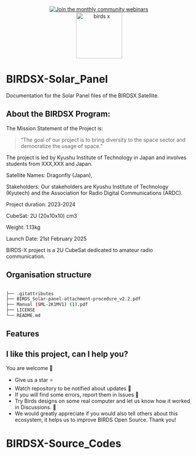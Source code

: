 
<div align="center">
  <a href="https://lean-sat.org/opensource/">
  <img alt="Join the monthly community webinars" src="https://img.shields.io/badge/join_our-monthly_webinars-orange" />
  </a>
</div> 

<div align="center">
  <img width="125" alt="birds x" src="https://github.com/user-attachments/assets/8aa7c5b7-313c-48e7-952b-81ce0ce1a703">
</div>

# BIRDSX-Solar_Panel
 Documentation for the Solar Panel files of the BIRDSX Satellite.


## About the BIRDSX Program:

The Mission Statement of the Project is:

> “The goal of our project is to bring diversity to the space sector and democratize the usage of space.”

The project is led by Kyushu Institute of Technology in Japan and involves students from XXX,XXX and Japan.

Satellite Names: Dragonfly (Japan), 

Stakeholders:  Our stakeholders are Kyushu Institute of Technology (Kyutech) and the Association for Radio Digital Communications (ARDC).

Project duration: 2023-2024

CubeSat: 2U (20x10x10) cm3

Weight: 1.13kg

Launch Date: 21st February 2025

BIRDS-X project is a 2U CubeSat dedicated to amateur radio communication.

## Organisation structure

```bash

├── .gitattributes
├── BIRDS_Solar-panel-attachment-procedure_v2.2.pdf
├── Manual (SML-2K1MV1) (1).pdf
├── LICENSE
└── README.md

```

## Features


## I like this project, can I help you?
You are welcome 🙂

* Give us a star ⭐
* Watch repository to be notified about updates 👀
* If you will find some errors, report them in Issues 🐞
* Try Birds designs on some real computer and let us know how it worked in Discussions. 💬
* We would greatly appreciate if you would also tell others about this ecosystem, it helps us to improve BIRDS Open Source. Thank you!
# BIRDSX-Source_Codes
